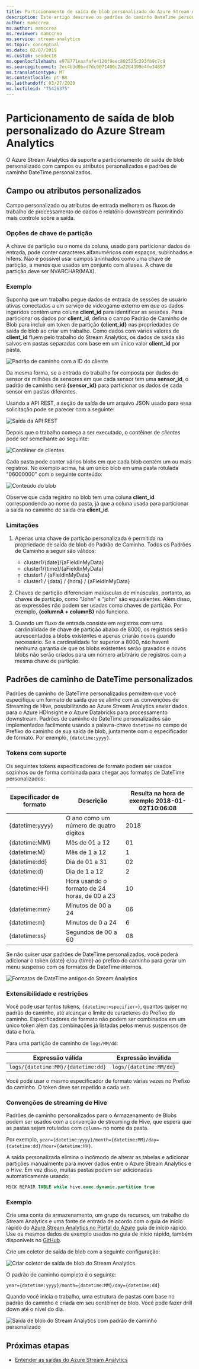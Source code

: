 ```yaml
---
title: Particionamento de saída de blob personalizado do Azure Stream Analytics
description: Este artigo descreve os padrões de caminho DateTime personalizados e os recursos de campo ou de atributos personalizados para a saída do armazenamento de blobs de trabalhos do Azure Stream Analytics.
author: mamccrea
ms.author: mamccrea
ms.reviewer: mamccrea
ms.service: stream-analytics
ms.topic: conceptual
ms.date: 02/07/2019
ms.custom: seodec18
ms.openlocfilehash: e978771eaafafe4120f9eec802525c293fb9c7c9
ms.sourcegitcommit: 2ec4b3d0bad7dc0071400c2a2264399e4fe34897
ms.translationtype: MT
ms.contentlocale: pt-BR
ms.lasthandoff: 03/27/2020
ms.locfileid: "75426375"
---
```

# <a name="azure-stream-analytics-custom-blob-output-partitioning"></a>Particionamento de saída de blob personalizado do Azure Stream Analytics

O Azure Stream Analytics dá suporte a particionamento de saída de blob personalizado com campos ou atributos personalizados e padrões de caminho DateTime personalizados. 

## <a name="custom-field-or-attributes"></a>Campo ou atributos personalizados

Campo personalizado ou atributos de entrada melhoram os fluxos de trabalho de processamento de dados e relatório downstream permitindo mais controle sobre a saída.

### <a name="partition-key-options"></a>Opções de chave de partição

A chave de partição ou o nome da coluna, usado para particionar dados de entrada, pode conter caracteres alfanuméricos com espaços, sublinhados e hifens. Não é possível usar campos aninhados como uma chave de partição, a menos que usados em conjunto com aliases. A chave de partição deve ser NVARCHAR(MAX).

### <a name="example"></a>Exemplo

Suponha que um trabalho pegue dados de entrada de sessões de usuário ativas conectadas a um serviço de videogame externo em que os dados ingeridos contêm uma coluna **client_id** para identificar as sessões. Para particionar os dados por **client_id**, defina o campo Padrão de Caminho de Blob para incluir um token de partição **{client_id}** nas propriedades de saída de blob ao criar um trabalho. Como dados com vários valores de **client_id** fluem pelo trabalho do Stream Analytics, os dados de saída são salvos em pastas separadas com base em um único valor **client_id** por pasta.

![Padrão de caminho com a ID do cliente](./media/stream-analytics-custom-path-patterns-blob-storage-output/stream-analytics-path-pattern-client-id.png)

Da mesma forma, se a entrada do trabalho for composta por dados do sensor de milhões de sensores em que cada sensor tem uma **sensor_id**, o padrão de caminho será **{sensor_id}** para particionar os dados de cada sensor em pastas diferentes.  


Usando a API REST, a seção de saída de um arquivo JSON usado para essa solicitação pode se parecer com a seguinte:  

![Saída da API REST](./media/stream-analytics-custom-path-patterns-blob-storage-output/stream-analytics-rest-output.png)

Depois que o trabalho começa a ser executado, o contêiner de *clientes* pode ser semelhante ao seguinte:  

![Contêiner de clientes](./media/stream-analytics-custom-path-patterns-blob-storage-output/stream-analytics-clients-container.png)

Cada pasta pode conter vários blobs em que cada blob contém um ou mais registros. No exemplo acima, há um único blob em uma pasta rotulada "06000000" com o seguinte conteúdo:

![Conteúdo do blob](./media/stream-analytics-custom-path-patterns-blob-storage-output/stream-analytics-blob-contents.png)

Observe que cada registro no blob tem uma coluna **client_id** correspondendo ao nome da pasta, já que a coluna usada para particionar a saída no caminho de saída era **client_id**.

### <a name="limitations"></a>Limitações

1. Apenas uma chave de partição personalizada é permitida na propriedade de saída de blob do Padrão de Caminho. Todos os Padrões de Caminho a seguir são válidos:

   * cluster1/{date}/{aFieldInMyData}  
   * cluster1/{time}/{aFieldInMyData}  
   * cluster1 / {aFieldInMyData}  
   * cluster1 / {data} / {hora} / {aFieldInMyData} 
   
2. Chaves de partição diferenciam maiúsculas de minúsculas, portanto, as chaves de partição, como "John" e "john" são equivalentes. Além disso, as expressões não podem ser usadas como chaves de partição. Por exemplo, **{columnA + columnB}** não funciona.  

3. Quando um fluxo de entrada consiste em registros com uma cardinalidade de chave de partição abaixo de 8000, os registros serão acrescentados a blobs existentes e apenas criarão novos quando necessário. Se a cardinalidade for superior a 8000, não haverá nenhuma garantia de que os blobs existentes serão gravados e novos blobs não serão criados para um número arbitrário de registros com a mesma chave de partição.

## <a name="custom-datetime-path-patterns"></a>Padrões de caminho de DateTime personalizados

Padrões de caminho de DateTime personalizados permitem que você especifique um formato de saída que se alinhe com as convenções de Streaming de Hive, possibilitando ao Azure Stream Analytics enviar dados para o Azure HDInsight e o Azure Databricks para processamento downstream. Padrões de caminho de DateTime personalizados são implementados facilmente usando a palavra-chave `datetime` no campo de Prefixo do caminho de sua saída de blob, juntamente com o especificador de formato. Por exemplo, `{datetime:yyyy}`.

### <a name="supported-tokens"></a>Tokens com suporte

Os seguintes tokens especificadores de formato podem ser usados sozinhos ou de forma combinada para chegar aos formatos de DateTime personalizados:

|Especificador de formato   |Descrição   |Resulta na hora de exemplo 2018-01-02T10:06:08|
|----------|-----------|------------|
|{datetime:yyyy}|O ano como um número de quatro dígitos|2018|
|{datetime:MM}|Mês de 01 a 12|01|
|{datetime:M}|Mês de 1 a 12|1|
|{datetime:dd}|Dia de 01 a 31|02|
|{datetime:d}|Dia de 1 a 12|2|
|{datetime:HH}|Hora usando o formato de 24 horas, de 00 a 23|10|
|{datetime:mm}|Minutos de 00 a 24|06|
|{datetime:m}|Minutos de 0 a 24|6|
|{datetime:ss}|Segundos de 00 a 60|08|

Se não quiser usar padrões de DateTime personalizados, você poderá adicionar o token {date} e/ou {time} ao prefixo do caminho para gerar um menu suspenso com os formatos de DateTime internos.

![Formatos de DateTime antigos do Stream Analytics](./media/stream-analytics-custom-path-patterns-blob-storage-output/stream-analytics-old-date-time-formats.png)

### <a name="extensibility-and-restrictions"></a>Extensibilidade e restrições

Você pode usar tantos tokens, `{datetime:<specifier>}`, quantos quiser no padrão do caminho, até alcançar o limite de caracteres do Prefixo do caminho. Especificadores de formato não podem ser combinados em um único token além das combinações já listadas pelos menus suspensos de data e hora. 

Para uma partição de caminho de `logs/MM/dd`:

|Expressão válida   |Expressão inválida   |
|----------|-----------|
|`logs/{datetime:MM}/{datetime:dd}`|`logs/{datetime:MM/dd}`|

Você pode usar o mesmo especificador de formato várias vezes no Prefixo do caminho. O token deve ser repetido a cada vez.

### <a name="hive-streaming-conventions"></a>Convenções de streaming de Hive

Padrões de caminho personalizados para o Armazenamento de Blobs podem ser usados com a convenção de streaming de Hive, que espera que as pastas sejam rotuladas com `column=` no nome da pasta.

Por exemplo, `year={datetime:yyyy}/month={datetime:MM}/day={datetime:dd}/hour={datetime:HH}`.

A saída personalizada elimina o incômodo de alterar as tabelas e adicionar partições manualmente para mover dados entre o Azure Stream Analytics e o Hive. Em vez disso, muitas pastas podem ser adicionadas automaticamente usando:

```SQL
MSCK REPAIR TABLE while hive.exec.dynamic.partition true
```

### <a name="example"></a>Exemplo

Crie uma conta de armazenamento, um grupo de recursos, um trabalho do Stream Analytics e uma fonte de entrada de acordo com o guia de início rápido do [Azure Stream Analytics no Portal do Azure](stream-analytics-quick-create-portal.md) guia de início rápido. Use os mesmos dados de exemplo usados no guia de início rápido, também disponíveis no [GitHub](https://raw.githubusercontent.com/Azure/azure-stream-analytics/master/Samples/GettingStarted/HelloWorldASA-InputStream.json).

Crie um coletor de saída de blob com a seguinte configuração:

![Criar coletor de saída de blob do Stream Analytics](./media/stream-analytics-custom-path-patterns-blob-storage-output/stream-analytics-create-output-sink.png)

O padrão de caminho completo é o seguinte:


`year={datetime:yyyy}/month={datetime:MM}/day={datetime:dd}`


Quando você inicia o trabalho, uma estrutura de pastas com base no padrão do caminho é criada em seu contêiner de blob. Você pode fazer drill down até o nível do dia.

![Saída de blob do Stream Analytics com padrão de caminho personalizado](./media/stream-analytics-custom-path-patterns-blob-storage-output/stream-analytics-blob-output-folder-structure.png)

## <a name="next-steps"></a>Próximas etapas

* [Entender as saídas do Azure Stream Analytics](stream-analytics-define-outputs.md)
